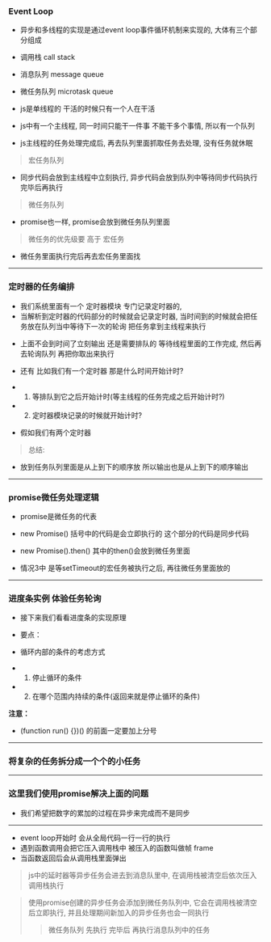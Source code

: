 ### Event Loop
- 异步和多线程的实现是通过event loop事件循环机制来实现的, 大体有三个部分组成
- 调用栈
        call stack

- 消息队列
        message queue

- 微任务队列
        microtask queue

- js是单线程的 干活的时候只有一个人在干活
- js中有一个主线程, 同一时间只能干一件事 不能干多个事情, 所以有一个队列
- js主线程的任务处理完成后, 再去队列里面抓取任务去处理, 没有任务就休眠


> 宏任务队列
- 同步代码会放到主线程中立刻执行, 异步代码会放到队列中等待同步代码执行完毕后再执行
<!-- 
    setTimeout(function() {
        console.log(1)
    }, 0)

    console.log(2)

    顺序 2 1
 -->


> 微任务队列
- promise也一样, promise会放到微任务队列里面
<!-- 
    setTimeout(function() {
        console.log(1)
    }, 0)

    Promise.resolve().then(value => {
        console.log(2)
    })

    console.log(3)

    顺序 3 2 1
 -->


> 微任务的优先级要 高于 宏任务
- 微任务里面执行完后再去宏任务里面找

------------------------

### 定时器的任务编排
- 我们系统里面有一个 定时器模块 专门记录定时器的, 
- 当解析到定时器的代码部分的时候就会记录定时器, 当时间到的时候就会把任务放在队列当中等待下一次的轮询 把任务拿到主线程来执行
<!-- 
    setTimeout(function() {
        console.log(1)
    }, 4)       这个位置即使是写0 其实也会4毫秒后执行

    console.log(3)
 -->

- 上面不会到时间了立刻输出 还是需要排队的 等待线程里面的工作完成, 然后再去轮询队列 再把你取出来执行

- 还有 比如我们有一个定时器 那是什么时间开始计时?
- 1. 等排队到它之后开始计时(等主线程的任务完成之后开始计时?)
- 2. 定时器模块记录的时候就开始计时?
<!-- 
    当系统解析到定时器代码的时候 已经放入定时器模块里了 它已经开始计时了 到时间后定时器模块会把任务放到任务队列里面 
    等主线程空了之后 直接拿过来直接执行
 -->

- 假如我们有两个定时器
<!-- 
    情况1 都是2秒

    setTimeout(function() {
        console.log(1)
    }, 2000) 


    setTimeout(function() {
        console.log(2)
    }, 2000) 

    定时器模块等定时器到时间后把它们放到任务队列里面, 主线程里面没有任务里就从任务队列中取出任务执行

    +---------+     队列前面
    +   定1   +
    +---------+
    +---------+
    +   定2   +
    +---------+     队列后面

    执行顺序 1 2




    情况2 时间不同
    setTimeout(function() {
        console.log(1)
    }, 2000) 


    setTimeout(function() {
        console.log(2)
    }, 1000) 

    意味着2会被先放到任务队列里面 1会被放到2的下面

    +---------+     队列前面
    +   定2   +
    +---------+
    +---------+
    +   定1   +
    +---------+     队列后面

    因为2的时间是1秒会先放入上面 2秒的1放到下面
    
 -->

> 总结:
- 放到任务队列里面是从上到下的顺序放 所以输出也是从上到下的顺序输出

------------------------

### promise微任务处理逻辑
- promise是微任务的代表
<!-- 
    setTimeout(function() {
        console.log('定时器')
    }, 0)

    new Promise(resolve => {
        console.log('promise')
        resolve()
    })

    console.log('console')


    执行顺序  promise   console   定时器



    情况2
    - 我们给promise的后面加上一个then

    setTimeout(function () {
        console.log('定时器')
    }, 0)

    new Promise(resolve => {
        console.log('promise')
        resolve()
    }).then(() => {
        console.log('then')
    })

    console.log('console')

    执行顺序  promise   console   then   定时器



    情况3 
    - 我们再在定时器里面加上 new Promise
    setTimeout(function () {
        congsole.log('定时器')                      它
        new Promise(resolve => {                        是一起执行的
            console.log('setTimeout promise')       它
            resolve()
        }).then(() => {
            console.log('setTimeout then')
        })
    }, 0)

    new Promise(resolve => {
        console.log('promise')
        resolve()
    }).then(() => {
        console.log('then')
    })

    console.log('console')

    执行顺序  promise console then setTimeout promise setTimeout then
 -->

- new Promise() 括号中的代码是会立即执行的 这个部分的代码是同步代码
- new Promise().then() 其中的then()会放到微任务里面

- 情况3中 是等setTimeout的宏任务被执行之后, 再往微任务里面放的

------------------------

### 进度条实例 体验任务轮询
<!-- 
    function handle() {
        let i=0;
        (function run() {
            setTimeout(run, 100)
        })()
    }
    handle()

    我们先来看看上面的代码
    我们调用 handle() 函数, handle函数里面有一个立即执行函数会生成一个定时器
    我们在定时器里面又调用了run函数 又生成定时器 周而复始

    定时器不会马上执行 而是通过定时器模块放入到 宏任务队列里面

    所以在任务队列里面就会不断的抛进去很多的定时器任务
    当我们主线程的代码执行完毕后这些任务就会依次的放入到主线程当中 依次执行

    上面我们定义了变量 i=0 它是立即执行的代码(同步) 执行的时候就会在内存中创建数据, i=0

    宏任务里面的任务最终都会被调入到主线程里面执行 所以主线程中内存中的数据是可以享用的到的
    也即使说每一个定时器里面也可以读到这个i的

    function handle() {
        let i=0;
        (function run() {
            setTimeout(function() {
                console.log(i)      // 0
                run();              // 换个结构还原下上面的例子
            }, 100)
        })()
    }
    handle()

    屏幕上会不断的打印 0000000000000
    因为我们无休止的创建定时器, 每个定时器都能不断的打印i 读到i

    因为队列里面的任务, 在主线程中执行, 数据是可以共享的(i在主线程中的内存里)

    接下来我们不能无休止的往宏任务队列里面添加任务
    来个条件
    function handle() {
        let i=0;                这个数据放在了函数体外 做为共享
        (function run() {
            if(++i<=100) {
                console.log(i)
                setTimeout(run, 100)
            }
        })()
    }
    handle()
 -->

- 接下来我们看看进度条的实现原理

- 要点：
- 循环内部的条件的考虑方式
- 1. 停止循环的条件
- 2. 在哪个范围内持续的条件(返回来就是停止循环的条件)

**注意：**
- (function run() {})() 的前面一定要加上分号
<!-- 
    function handle() {
        let i=0;
        (function run() {
            hd.innerHTML = i;
            hd.style.width = i + '%'
            if(++i<=100) {
                console.log(i)
                setTimeout(run, 100)
            }
        })()
    }
    handle()

    1. 我们创建了一个handle函数 里面包裹了立即执行函数run 
    2. run函数里面创建了定时器 定时器中又会执行run函数, 这样就会不断的往宏任务队列中抛任务 该任务会在主线程中没有任务后调入到主线程中执行

    3. 在run函数外层 我们创建了 let i=0 因为是外层是自己执行 相当于在主线程的内容里面创建了一个变量, 因为宏任务之后也会调入主线程中执行 所以该数据是共享的

    4. 在run函数中不断的往div中输出数字 不断的改变长度, 同时我们还加上了终止的条件

    这就是进度条的原理 

    注意一点 ++i 得让1自增 要不就没有变化
 -->

------------------------

### 将复杂的任务拆分成一个个的小任务
<!-- 
    let num = 98765
    let count = 0
    function hd() {
        for(let i=0; i<num; i++) {
            count += num--
        }
        console.log(count)
    }
    hd()
    console.log('laoshi')

    打印结果 数字   laoshi

    上面的代码中 我们定义了一个num 让它在hd函数中不断的相加直到num为0
    当上面的数字太大的时候, console的语句就得等hd执行完毕 才能得到执行

    假如我们想让console语句先执行 至于相加的操作你以后再执行 不要影响console的输出那么应该怎么做?
 -->

<!-- 
    let num = 98765
    let count = 0

    // 我将要计算量大的整个逻辑放在一个函数里面 然后在合适的条件的位置 将这个函数放到setTimeout里面去执行
    function hd() {
        for(let i=0; i<num; i++) {
            if(num <= 0) break
            count += num--
        }
        if(num > 0) {
            setTimeout(hd)
        } else {
            console.log(count)
        }
    }
    hd()
    console.log('laoshi')

    hd函数是用来做累加操作的 我们在hd函数里面执行定时器 在定时器里面再次执行hd
    整个的过程又是在不断的往宏任务队列里面抛任务 这样就把主线程让出来了 会先打印老师

    总结:
    同步执行的时候 上面的代码如果计算量太大 那么就会阻塞下面代码的执行 所以这时候我们就可以将计算量大的部分拿到宏任务队列里面去执行 把主线程让出来
-->

------------------------

### 这里我们使用promise解决上面的问题
- 我们希望把数字的累加的过程在异步来完成而不是同步





------------------------

- event loop开始时 会从全局代码一行一行的执行
- 遇到函数调用会把它压入调用栈中 被压入的函数叫做帧 frame
- 当函数返回后会从调用栈里面弹出
<!-- 
    比如这段代码

    function func1() {
        console.log(1);
    }

    function func2() {
        console.log(2);
        func1();
        console.log(3);
    }

    func2();

    这段代码在执行时, 
    7.                  然后func2执行完毕                               弹出整个调用栈被清空 
    6. console.log(3)   最后console.log(3)压入调用栈中                  打印出3   然后弹出调用栈
    5.                  然后func1执行完毕                               弹出调用栈
    4. console.log(1)   去执行func1中代码, console.log(1)被压入栈       打印出2   然后弹出调用栈
    3. func1()          然后依次执行到func1() 把它压入调用栈中
    2. console.log(2)   遇到console.log(2) 把它再压入调用栈中           打印出2   然后弹出调用栈
    1. func2            会先把func2压入调用栈中 执行它里面的代码
 -->

> js中的延时器等异步任务会进去到消息队里中, 在调用栈被清空后依次压入调用栈执行
<!-- 
    function func1() {
        console.log(1);
    }

    function func2() {
        setTimeout(function(){
            console.log(2);
        },1000)

        func1();
        console.log(3);
    }

    func2();

    这段代码在执行时,

    2. setTimeout(function(){       然后把setTimeout整体压入调用栈                  console.log(2)会被压入 --- > 消息队列中
            console.log(2);
        },1000)
    1. func2();                     会先把func2压入调用栈中 执行它里面的代码


    >>> 消息队列会在调用栈被清空的时候再执行 这也是setTimeout的延迟参数只是最小的延迟时间

    >> 当调用栈的任务队列清空后, 消息队列的任务会被压入调用栈中 最后打印出2

    // 最后结果 1 3 2
 -->

> 使用promise创建的异步任务会添加到微任务队列中, 它会在调用栈被清空后立即执行, 并且处理期间新加入的异步任务也会一同执行
>> 微任务队列 先执行 完毕后 再执行消息队列中的任务
<!-- 
    例如下面代码

    let p = new Promise(resolve => {
        console.log(4)
        resolve(5)
    })

    function fun1() {
        console.log(1);
    }

    function func2() {
        setTimeout(function(){
            console.log(2);
        },1000)

        func1();
        console.log(3);
        p.then(resolve => {
            console.log(resolved)
        }
        .then(()=> {
            console.log(6);
        })
        )

    func2();

    4.                      内部代码执行完毕后, 弹出栈
    3. resolve(5)           压入调用栈然后被执行, 然后弹出栈
    2. console.log(4);      压入调用栈然后被执行, 然后弹出栈
    1. new Promise          这个构造函数首先被压入调用栈中
 -->